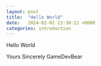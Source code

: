 ```yaml
---
layout: post
title:  "Hello World"
date:   2024-02-02 23:30:22 +0000
categories: introduction
---
```

Hello World

Yours Sincerely
GameDevBear